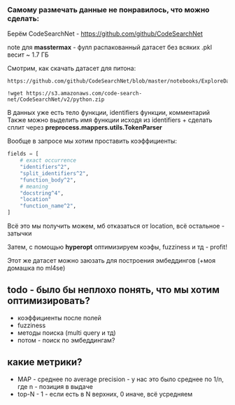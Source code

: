 ### Самому размечать данные не понравилось, что можно сделать:
Берём CodeSearchNet - https://github.com/github/CodeSearchNet

note для **masstermax** - фулл распакованный датасет без всяких .pkl весит ~ 1.7 ГБ

Смотрим, как скачать датасет для питона:
```shell
https://github.com/github/CodeSearchNet/blob/master/notebooks/ExploreData.ipynb
```

```shell
!wget https://s3.amazonaws.com/code-search-net/CodeSearchNet/v2/python.zip
```


В данных уже есть тело функции, identifiers функции, комментарий 
Также можно выделить имя функции исходя из identifiers + сделать сплит через **preprocess.mappers.utils.TokenParser**

Вообще в запросе мы хотим проставить коэффициенты:

```python
fields = [
    # exact occurrence
    "identifiers^2",
    "split_identifiers^2",
    "function_body^2",
    # meaning
    "docstring^4",
    "location"
    "function_name^2",
]
```

Всё это мы получить можем, мб отказаться от location, всё остальное - затычки

Затем, с помощью **hyperopt** оптимизируем коэфы, fuzziness и тд - profit!

Этот же датасет можно заюзать для построения эмбеддингов (+моя домашка по ml4se)


## todo - было бы неплохо понять, что мы хотим оптимизировать?
- коэффициенты после полей
- fuzziness 
- методы поиска (multi query и тд)
- потом - поиск по эмбеддингам?

## какие метрики?
- MAP - среднее по average precision - у нас это было среднее по 1/n, где n - позиция в выдаче
- top-N - 1 - если есть в N верхних, 0 иначе, всё усредняем